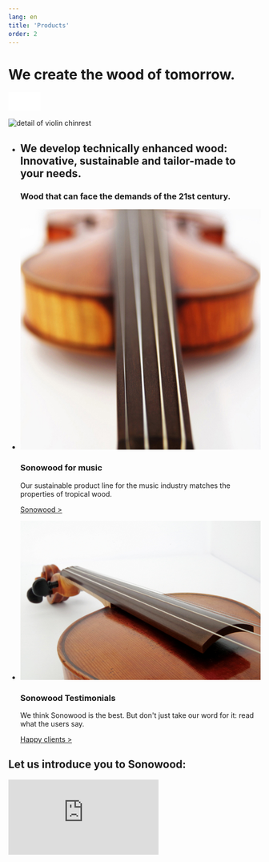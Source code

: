 ```yaml
---
lang: en
title: 'Products'
order: 2
---
```


<div class="full-width-kenburns">
<div class="wrap-bg-image">

# We create the wood of tomorrow.

![arrow down](/assets/images/arrow-d-white.svg)
</div>
<img srcset="/assets/images/products_cover_2x.jpg"
     src="/assets/images/products_cover.jpg" alt="detail of violin chinrest">
</div>

<div class="full-width-red">
<div class="wrap -cols3">

  - ## We develop technically enhanced wood: Innovative, sustainable and tailor-made to your needs.

    ### Wood that can face the demands of the 21st century.

  - ![violin with sonowood](/assets/images/products_sonowood_2x.jpg)
    ### Sonowood for music

    Our sustainable product line for the music industry matches the properties of
    tropical wood.

    <a class="btn -white" href="/en/products/sonowood">Sonowood ></a>

  - ![generic violin](/assets/images/partner_wilhelm_2x.jpg)
    ### Sonowood Testimonials

    We think Sonowood is the best. But don't just take our word for it: read
    what the users say.

    <a class="btn -white" href="/en/products/testimonials">Happy clients ></a>

</div>
</div>

<div class="full-width-grey">
<div class="wrap">

## Let us introduce you to Sonowood:

<div class="videocontainer">
<iframe src="https://www.youtube.com/embed/VzBaJULayc8?rel=0&amp;showinfo=0" frameborder="0" allow="autoplay; encrypted-media" allowfullscreen>
</iframe>
</div>

</div>
</div>
